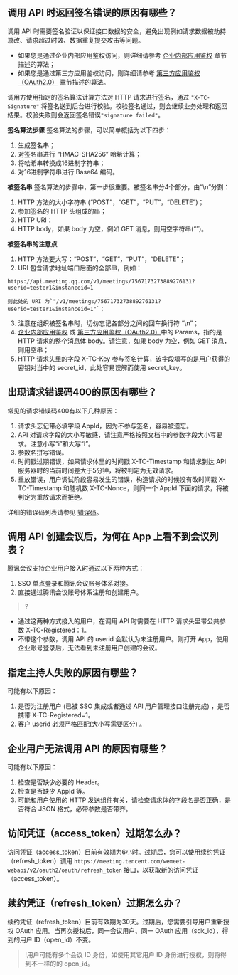 ## 调用 API 时返回签名错误的原因有哪些？
调用 API 时需要签名验证以保证接口数据的安全，避免出现例如请求数据被劫持篡改、请求超过时效、数据重复提交攻击等问题。
 - 如果您是通过企业内部应用鉴权访问，则详细请参考 [企业内部应用鉴权](https://cloud.tencent.com/document/product/1095/42413) 章节描述的算法；
 - 如果您是通过第三方应用鉴权访问，则详细请参考 [第三方应用鉴权（OAuth2.0）](https://cloud.tencent.com/document/product/1095/51257) 章节描述的算法。
 
调用方使用指定的签名算法计算方法对 HTTP 请求进行签名，通过 `"X-TC-Signature"` 将签名送到后台进行校验。校验签名通过，则会继续业务处理和返回结果。校验失败则会返回签名错误`"signature failed"`。

**签名算法步骤**
签名算法的步骤，可以简单概括为以下四步：
1. 生成签名串；
2. 对签名串进行 “HMAC-SHA256” 哈希计算；
3. 将哈希串转换成16进制字符串；
4. 对16进制字符串进行 Base64 编码。

**被签名串**
签名算法的步骤中，第一步很重要。被签名串分4个部分，由“\n”分割：
1. HTTP 方法的大小字符串 (“POST”，“GET”，“PUT”，“DELETE”)；
2. 参加签名的 HTTP 头组成的串；
3. HTTP URI；
4. HTTP body，如果 body 为空，例如 GET 消息，则用空字符串(“”)。

**被签名串的注意点**
1. HTTP 方法要大写：“POST”，“GET”，“PUT”，“DELETE”；
2. URI 包含请求地址端口后面的全部串，例如：
```Plaintext
https://api.meeting.qq.com/v1/meetings/7567173273889276131?userid=tester1&instanceid=1
```
	则此处的 URI 为`"/v1/meetings/7567173273889276131?userid=tester1&instanceid=1"`；
3. 注意在组织被签名串时，切勿忘记各部分之间的回车换行符 “\n”；
4. [企业内部应用鉴权](https://cloud.tencent.com/document/product/1095/42413) 或 [第三方应用鉴权（OAuth2.0）](https://cloud.tencent.com/document/product/1095/51257)中的 Params，指的是 HTTP 请求的整个消息体 body。请注意，如果 body 为空，例如 GET 消息，则用空串；
5. HTTP 请求头里的字段 X-TC-Key 参与签名计算，该字段填写的是用户获得的密钥对当中的 secret_id，此处容易误解而使用 secret_key。



## 出现请求错误码400的原因有哪些？
常见的请求错误码400有以下几种原因：
1. 请求头忘记带必填字段 AppId，因为不参与签名，容易被遗忘。
2. API 对请求字段的大小写敏感，请注意严格按照文档中的参数字段大小写要求。注意小写“i”和大写“I”。
3. 参数名拼写错误。
4. 时间戳过期错误，如果请求体里的时间戳 X-TC-Timestamp 和请求到达 API 服务器时的当前时间差大于5分钟，将被判定为无效请求。
5. 重放错误，用户调试阶段容易发生的错误，构造请求的时候没有改时间戳 X-TC-Timestamp 和随机数 X-TC-Nonce，则同一个 AppId 下面的请求，将被判定为重放请求而拒绝。

详细的错误码列表请参见 [错误码](https://cloud.tencent.com/document/product/1095/43704)。



## 调用 API 创建会议后，为何在 App 上看不到会议列表？
腾讯会议支持企业用户接入时通过以下两种方式：
1. SSO 单点登录和腾讯会议账号体系对接。
2. 直接通过腾讯会议账号体系注册和创建用户。

>?
- 通过这两种方式接入的用户，在调用 API 时需要在 HTTP 请求头里带公共参数 X-TC-Registered：1。
- 不带这个参数，调用 API 的 userid 会默认为未注册用户。则打开 App，使用企业账号登录后，无法看到未注册用户创建的会议。


## 指定主持人失败的原因有哪些？

可能有以下原因：
1. 是否为注册用户 (已被 SSO 集成或者通过 API 用户管理接口注册完成) ，是否携带 X-TC-Registered=1。
2. 客户 userid 必须严格匹配(大小写需要区分) 。

## 企业用户无法调用 API 的原因有哪些？

可能有以下原因：
1. 检查是否缺少必要的 Header。
2. 检查是否缺少 AppId 等。
3. 可能和用户使用的 HTTP 发送组件有关，请检查请求体的字段名是否正确，是否符合 JSON 格式，必带参数是否带齐。


## 访问凭证（access_token）过期怎么办？
访问凭证（access_token）目前有效期为6小时。过期后，您可以使用续约凭证（refresh_token）调用 `https://meeting.tencent.com/wemeet-webapi/v2/oauth2/oauth/refresh_token` 接口，以获取新的访问凭证（access_token）。

## 续约凭证（refresh_token）过期怎么办？
续约凭证（refresh_token）目前有效期为30天。过期后，您需要引导用户重新授权 OAuth 应用。当再次授权后，同一会议用户、同一 OAuth 应用（sdk_id），得到的用户 ID（open_id）不变。
>!用户可能有多个会议 ID 身份，如使用其它用户 ID 身份进行授权，则将得到不一样的的 open_id。



